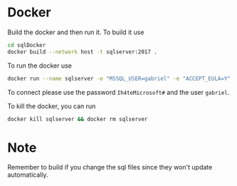 # Docker
Build the docker and then run it. 
To build it use 
```sh
cd sqlDocker
docker build --network host -t sqlserver:2017 .
```

To run the docker use
```sh
docker run --name sqlserver -e "MSSQL_USER=gabriel" -e "ACCEPT_EULA=Y" -e "MSSQL_SA_PASSWORD=Ih4teMicrosoft#" -p 1433:1433 -d sqlserver:2017
```

To connect please use the password `Ih4teMicrosoft#` and the user `gabriel`.

To kill the docker, you can run 
```sh
docker kill sqlserver && docker rm sqlserver 
```

# Note
Remember to build if you change the sql files since they won't update automatically.